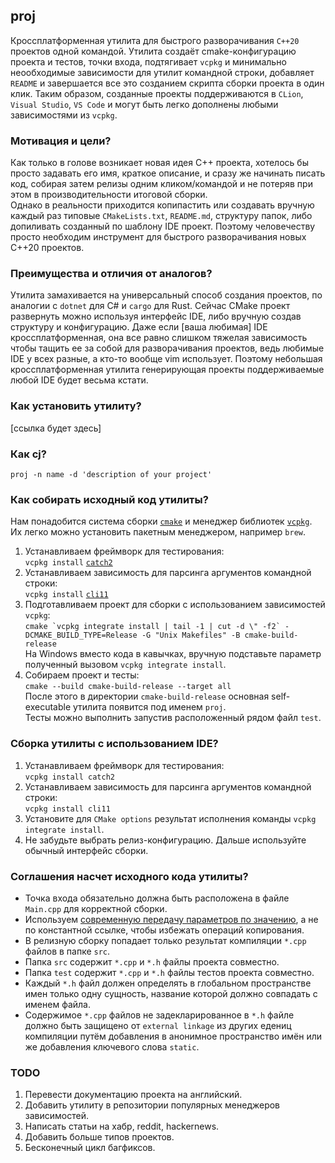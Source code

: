 ## proj

Кроссплатформенная утилита для быстрого разворачивания `C++20` проектов одной командой. Утилита создаёт
cmake-конфигурацию проекта и тестов, точки входа, подтягивает `vcpkg` и минимально неообходимые зависимости для утилит
командной строки, добавляет `README` и завершается все это созданием скрипта сборки проекта в один клик. Таким образом,
созданные проекты поддерживаются в `CLion`, `Visual Studio`, `VS Code` и могут быть легко дополнены любыми зависимостями
из `vcpkg`.

### Мотивация и цели?

Как только в голове возникает новая идея C++ проекта, хотелось бы просто задавать его имя, краткое описание, и сразу же
начинать писать код, собирая затем релизы одним кликом/командой и не потеряв при этом в производительности итоговой
сборки.  
Однако в реальности приходится копипастить или создавать вручную каждый раз типовые `CMakeLists.txt`, `README.md`,
структуру папок, либо допиливать созданный по шаблону IDE проект. Поэтому человечеству просто необходим инструмент для
быстрого разворачивания новых C++20 проектов.

### Преимущества и отличия от аналогов?

Утилита замахивается на универсальный способ создания проектов, по аналогии с `dotnet` для C# и `cargo` для Rust. Сейчас
CMake проект развернуть можно используя интерфейс IDE, либо вручную создав структуру и конфигурацию. Даже
если [ваша любимая] IDE кроссплатформенная, она все равно слишком тяжелая зависимость чтобы тащить ее за собой для
разворачивания проектов, ведь любимые IDE у всех разные, а кто-то вообще vim использует. Поэтому небольшая
кроссплатформенная утилита генерирующая проекты поддерживаемые любой IDE будет весьма кстати.

### Как установить утилиту?

[ссылка будет здесь]

### Как cj?

`proj -n name -d 'description of your project'`

### Как собирать исходный код утилиты?

Нам понадобится система сборки [`cmake`](https://cmake.org/download) и менеджер
библиотек [`vcpkg`](https://github.com/microsoft/vcpkg). Их легко можно установить пакетным менеджером, например `brew`.

1. Устанавливаем фреймворк для тестирования:  
   `vcpkg install` [`catch2`](https://github.com/catchorg/Catch2)
1. Устанавливаем зависимость для парсинга аргументов командной строки:  
   `vcpkg install` [`cli11`](https://github.com/CLIUtils/CLI11)
1. Подготавливаем проект для сборки с использованием зависимостей `vcpkg`:  
   ```cmake `vcpkg integrate install | tail -1 | cut -d \" -f2` -DCMAKE_BUILD_TYPE=Release -G "Unix Makefiles" -B cmake-build-release```  
   На Windows вместо кода в кавычках, вручную подставьте параметр полученный вызовом `vcpkg integrate install`.
1. Собираем проект и тесты:  
   `cmake --build cmake-build-release --target all`  
   После этого в директории `cmake-build-release` основная self-executable утилита появится под именем `proj`.  
   Тесты можно выполнить запустив расположенный рядом файл `test`.

### Сборка утилиты с использованием IDE?

1. Устанавливаем фреймворк для тестирования:  
   `vcpkg install catch2`
1. Устанавливаем зависимость для парсинга аргументов командной строки:  
   `vcpkg install cli11`
1. Установите для `CMake options` результат исполнения команды `vcpkg integrate install`.
1. Не забудьте выбрать релиз-конфигурацию. Дальше используйте обычный интерфейс сборки.

### Соглашения насчет исходного кода утилиты?

* Точка входа обязательно должна быть расположена в файле `Main.cpp` для корректной сборки.
* Используем [современную передачу параметров по значению](https://habr.com/ru/post/460955/), а не по константной
  ссылке, чтобы избежать операций копирования.
* В релизную сборку попадает только результат компиляции `*.cpp` файлов в папке `src`.
* Папка `src` содержит `*.cpp` и `*.h` файлы проекта совместно.
* Папка `test` содержит `*.cpp` и `*.h` файлы тестов проекта совместно.
* Каждый `*.h` файл должен определять в глобальном пространстве имен только одну сущность, название которой должно
  совпадать с именем файла.
* Содержимое `*.cpp` файлов не задекларированное в `*.h` файле должно быть защищено от `external linkage` из других
  едениц компиляции путём добавления в анонимное пространство имён или же добавления ключевого слова `static`.

### TODO

1. Перевести документацию проекта на английский.
1. Добавить утилиту в репозитории популярных менеджеров зависимостей.
1. Написать статьи на хабр, reddit, hackernews.
1. Добавить больше типов проектов.
1. Бесконечный цикл багфиксов.
